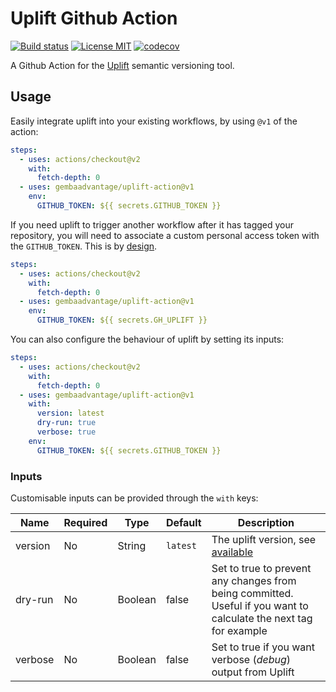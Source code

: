 # Uplift Github Action

[![Build status](https://img.shields.io/github/workflow/status/gembaadvantage/uplift-action/ci?style=flat-square&logo=typescript)](https://github.com/gembaadvantage/uplift-action/actions?workflow=ci)
[![License MIT](https://img.shields.io/badge/license-MIT-blue.svg?style=flat-square)](/LICENSE)
[![codecov](https://codecov.io/gh/gembaadvantage/uplift-action/branch/main/graph/badge.svg)](https://codecov.io/gh/gembaadvantage/uplift-action)

A Github Action for the [Uplift](https://github.com/gembaadvantage/uplift) semantic versioning tool.

## Usage

Easily integrate uplift into your existing workflows, by using `@v1` of the action:

```yaml
steps:
  - uses: actions/checkout@v2
    with:
      fetch-depth: 0
  - uses: gembaadvantage/uplift-action@v1
    env:
      GITHUB_TOKEN: ${{ secrets.GITHUB_TOKEN }}
```

If you need uplift to trigger another workflow after it has tagged your repository, you will need to associate a custom personal access token with the `GITHUB_TOKEN`. This is by [design](https://docs.github.com/en/actions/reference/authentication-in-a-workflow#using-the-github_token-in-a-workflow).

```yaml
steps:
  - uses: actions/checkout@v2
    with:
      fetch-depth: 0
  - uses: gembaadvantage/uplift-action@v1
    env:
      GITHUB_TOKEN: ${{ secrets.GH_UPLIFT }}
```

You can also configure the behaviour of uplift by setting its inputs:

```yaml
steps:
  - uses: actions/checkout@v2
    with:
      fetch-depth: 0
  - uses: gembaadvantage/uplift-action@v1
    with:
      version: latest
      dry-run: true
      verbose: true
    env:
      GITHUB_TOKEN: ${{ secrets.GITHUB_TOKEN }}
```

### Inputs

Customisable inputs can be provided through the `with` keys:

| Name    | Required | Type    | Default  | Description                                                                                                       |
| ------- | -------- | ------- | -------- | ----------------------------------------------------------------------------------------------------------------- |
| version | No       | String  | `latest` | The uplift version, see [available](https://github.com/gembaadvantage/uplift/releases)                            |
| dry-run | No       | Boolean | false    | Set to true to prevent any changes from being committed. Useful if you want to calculate the next tag for example |
| verbose | No       | Boolean | false    | Set to true if you want verbose (_debug_) output from Uplift                                                      |
